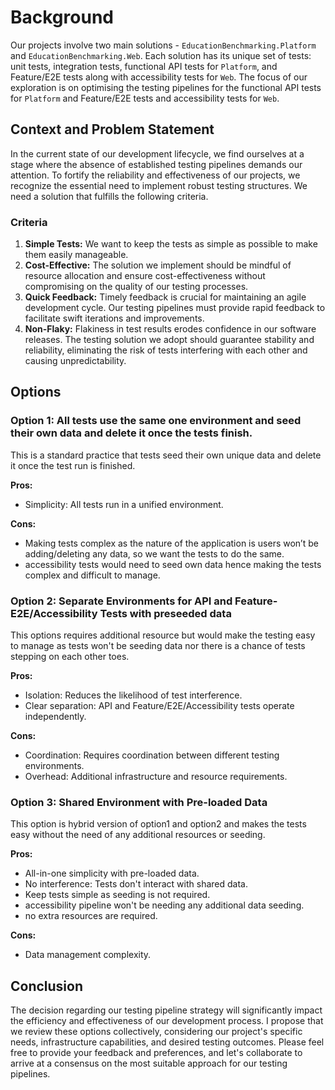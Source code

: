 ﻿# Background
Our projects involve two main solutions - `EducationBenchmarking.Platform` and `EducationBenchmarking.Web`. Each solution has its unique set of tests: unit tests, integration tests, functional API tests for `Platform`, and Feature/E2E tests along with accessibility tests for `Web`. The focus of our exploration is on optimising the testing pipelines for the functional API tests for `Platform` and Feature/E2E tests and accessibility tests for `Web`.

## Context and Problem Statement
In the current state of our development lifecycle, we find ourselves at a stage where the absence of established testing pipelines demands our attention. To fortify the reliability and effectiveness of our projects, we recognize the essential need to implement robust testing structures. We need a solution that fulfills the following criteria.

### Criteria
1. **Simple Tests:** We want to keep the tests as simple as possible to make them easily manageable.
2. **Cost-Effective:** The solution we implement should be mindful of resource allocation and ensure cost-effectiveness without compromising on the quality of our testing processes.
3. **Quick Feedback:** Timely feedback is crucial for maintaining an agile development cycle. Our testing pipelines must provide rapid feedback to facilitate swift iterations and improvements.
4. **Non-Flaky:** Flakiness in test results erodes confidence in our software releases. The testing solution we adopt should guarantee stability and reliability, eliminating the risk of tests interfering with each other and causing unpredictability.

## Options
### Option 1: All tests use the same one environment and seed their own data and delete it once the tests finish.
This is a standard practice that tests seed their own unique data and delete it once the test run is finished. 

**Pros:**
- Simplicity: All tests run in a unified environment.
 
**Cons:**
- Making tests complex as the nature of the application is users won’t be adding/deleting any data, so we want the tests to do the same.
- accessibility tests would need to seed own data hence making the tests complex and difficult to manage.

### Option 2: Separate Environments for API and Feature-E2E/Accessibility Tests with preseeded data
This options requires additional resource but would make the testing easy to manage as tests won't be seeding data nor there is a chance of tests stepping on each other toes. 

**Pros:**
- Isolation: Reduces the likelihood of test interference.
- Clear separation: API and Feature/E2E/Accessibility tests operate independently.
  
**Cons:**
- Coordination: Requires coordination between different testing environments.
- Overhead: Additional infrastructure and resource requirements.

### Option 3: Shared Environment with Pre-loaded Data
This option is hybrid  version of option1 and option2 and makes the tests easy without the need of any additional resources or seeding. 

**Pros:**
- All-in-one simplicity with pre-loaded data.
- No interference: Tests don't interact with shared data.
- Keep tests simple as seeding is not required.
- accessibility pipeline won't be needing any additional data seeding.
- no extra resources are required.
  
**Cons:**
- Data management complexity.


## Conclusion
The decision regarding our testing pipeline strategy will significantly impact the efficiency and effectiveness of our development process. I propose that we review these options collectively, considering our project's specific needs, infrastructure capabilities, and desired testing outcomes. Please feel free to provide your feedback and preferences, and let's collaborate to arrive at a consensus on the most suitable approach for our testing pipelines.
